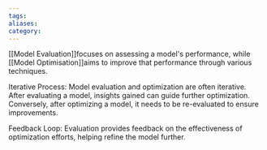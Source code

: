 ```yaml
---
tags: 
aliases: 
category:
---
```

[[Model Evaluation]]focuses on assessing a model's performance, while [[Model Optimisation]]aims to improve that performance through various techniques. 

Iterative Process: Model evaluation and optimization are often iterative. After evaluating a model, insights gained can guide further optimization. Conversely, after optimizing a model, it needs to be re-evaluated to ensure improvements.

Feedback Loop: Evaluation provides feedback on the effectiveness of optimization efforts, helping refine the model further.

